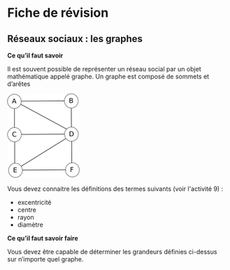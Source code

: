 # Fiche de révision
## Réseaux sociaux : les graphes

**Ce qu’il faut savoir**

Il est souvent possible de représenter un réseau social par un objet mathématique appelé graphe. Un graphe est composé de sommets et d’arêtes

![](img/graphe.png)

Vous devez connaitre les définitions des termes suivants (voir l'activité 9) :

- excentricité
- centre
- rayon
- diamètre

**Ce qu’il faut savoir faire**

Vous devez être capable de déterminer les grandeurs définies ci-dessus sur n’importe quel graphe.
